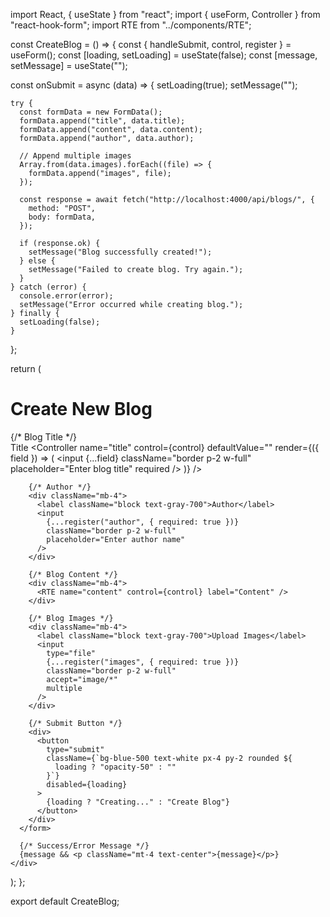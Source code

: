 import React, { useState } from "react";
import { useForm, Controller } from "react-hook-form";
import RTE from "../components/RTE";

const CreateBlog = () => {
  const { handleSubmit, control, register } = useForm();
  const [loading, setLoading] = useState(false);
  const [message, setMessage] = useState("");

  const onSubmit = async (data) => {
    setLoading(true);
    setMessage("");

    try {
      const formData = new FormData();
      formData.append("title", data.title);
      formData.append("content", data.content);
      formData.append("author", data.author);

      // Append multiple images
      Array.from(data.images).forEach((file) => {
        formData.append("images", file);
      });

      const response = await fetch("http://localhost:4000/api/blogs/", {
        method: "POST",
        body: formData,
      });

      if (response.ok) {
        setMessage("Blog successfully created!");
      } else {
        setMessage("Failed to create blog. Try again.");
      }
    } catch (error) {
      console.error(error);
      setMessage("Error occurred while creating blog.");
    } finally {
      setLoading(false);
    }
  };

  return (
    <div className="container mx-auto mt-5">
      <h1 className="text-2xl font-bold mb-5">Create New Blog</h1>
      <form onSubmit={handleSubmit(onSubmit)} encType="multipart/form-data">
        {/* Blog Title */}
        <div className="mb-4">
          <label className="block text-gray-700">Title</label>
          <Controller
            name="title"
            control={control}
            defaultValue=""
            render={({ field }) => (
              <input
                {...field}
                className="border p-2 w-full"
                placeholder="Enter blog title"
                required
              />
            )}
          />
        </div>

        {/* Author */}
        <div className="mb-4">
          <label className="block text-gray-700">Author</label>
          <input
            {...register("author", { required: true })}
            className="border p-2 w-full"
            placeholder="Enter author name"
          />
        </div>

        {/* Blog Content */}
        <div className="mb-4">
          <RTE name="content" control={control} label="Content" />
        </div>

        {/* Blog Images */}
        <div className="mb-4">
          <label className="block text-gray-700">Upload Images</label>
          <input
            type="file"
            {...register("images", { required: true })}
            className="border p-2 w-full"
            accept="image/*"
            multiple
          />
        </div>

        {/* Submit Button */}
        <div>
          <button
            type="submit"
            className={`bg-blue-500 text-white px-4 py-2 rounded ${
              loading ? "opacity-50" : ""
            }`}
            disabled={loading}
          >
            {loading ? "Creating..." : "Create Blog"}
          </button>
        </div>
      </form>

      {/* Success/Error Message */}
      {message && <p className="mt-4 text-center">{message}</p>}
    </div>
  );
};

export default CreateBlog;
